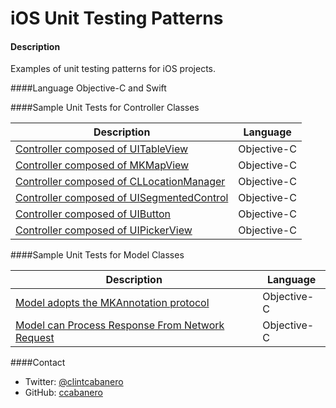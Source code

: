 iOS Unit Testing Patterns
=========================


#### Description
Examples of unit testing patterns for iOS projects.

####Language
Objective-C and Swift

####Sample Unit Tests for Controller Classes

Description | Language
------------ | ------------- 
[Controller composed of UITableView](Samples/UITableView-objc.md) | Objective-C
[Controller composed of MKMapView](Samples/MKMapView-objc.md) | Objective-C
[Controller composed of CLLocationManager](Samples/CLLocationManager-objc.md) | Objective-C
[Controller composed of UISegmentedControl](Samples/UISegmentedControl-objc.md) | Objective-C
[Controller composed of UIButton](Samples/UIButton-objc.md) | Objective-C
[Controller composed of UIPickerView](Samples/UIPickerView-objc.md) | Objective-C

####Sample Unit Tests for Model Classes

Description | Language
------------ | ------------- 
[Model adopts the MKAnnotation protocol](Samples/MKAnnotation-objc.md) | Objective-C
[Model can Process Response From Network Request](Samples/NetworkRequests-objc.md)| Objective-C

####Contact
* Twitter: [@clintcabanero](http://twitter.com/clintcabanero)
* GitHub: [ccabanero](http:///github.com/ccabanero)


    
